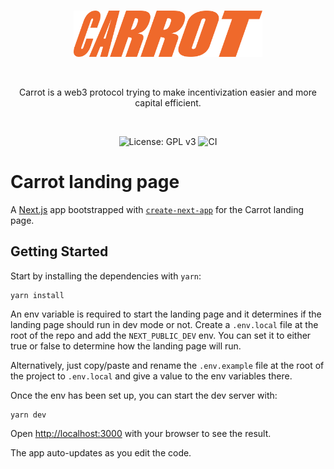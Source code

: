 <br />

<p align="center">
<img src=".github/static/logo.svg" alt="Carrot logo" width="60%" />
</p>

<br />

<p align="center">
Carrot is a web3 protocol trying to make incentivization easier and more capital
efficient.
</p>

<br />

<p align="center">
<img src="https://img.shields.io/badge/License-GPLv3-blue.svg" alt="License: GPL v3">
<img src="https://github.com/carrot-kpi/v1-monorepo/actions/workflows/ci.yml/badge.svg" alt="CI">
</p>

# Carrot landing page

A [Next.js](https://nextjs.org/) app bootstrapped with
[`create-next-app`](https://github.com/vercel/next.js/tree/canary/packages/create-next-app)
for the Carrot landing page.

## Getting Started

Start by installing the dependencies with `yarn`:

```
yarn install
```

An env variable is required to start the landing page and it determines if the
landing page should run in dev mode or not. Create a `.env.local` file at the
root of the repo and add the `NEXT_PUBLIC_DEV` env. You can set it to either
true or false to determine how the landing page will run.

Alternatively, just copy/paste and rename the `.env.example` file at the root of
the project to `.env.local` and give a value to the env variables there.

Once the env has been set up, you can start the dev server with:

```
yarn dev
```

Open [http://localhost:3000](http://localhost:3000) with your browser to see the
result.

The app auto-updates as you edit the code.
